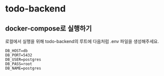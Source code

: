 # todo-backend

## docker-compose로 실행하기

로컬에서 실행을 위해 todo-backend의 루트에 다음처럼 .env 파일을 생성해주세요.

```
DB_HOST=db
DB_PORT=5432
DB_USER=postgres
DB_PASS=root
DB_NAME=postgres
```
